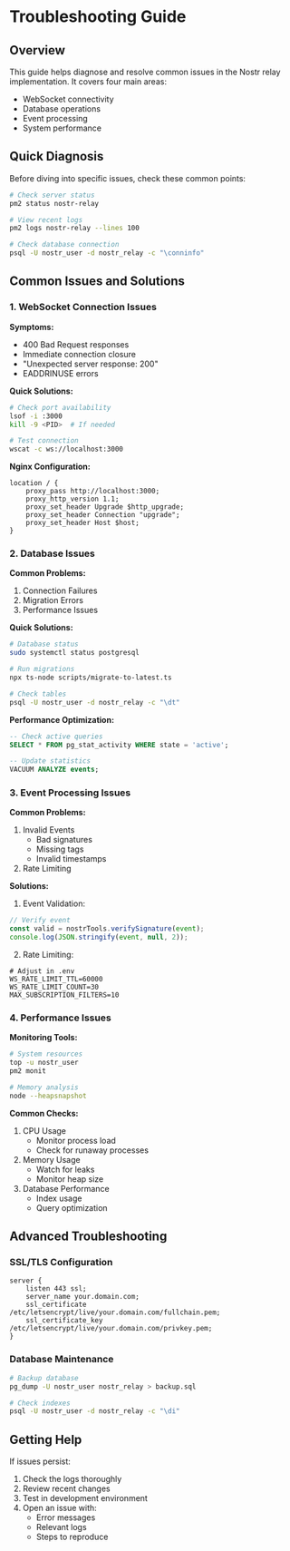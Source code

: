 # Troubleshooting Guide

## Overview

This guide helps diagnose and resolve common issues in the Nostr relay implementation. It covers four main areas:
- WebSocket connectivity
- Database operations
- Event processing
- System performance

## Quick Diagnosis

Before diving into specific issues, check these common points:
```bash
# Check server status
pm2 status nostr-relay

# View recent logs
pm2 logs nostr-relay --lines 100

# Check database connection
psql -U nostr_user -d nostr_relay -c "\conninfo"
```

## Common Issues and Solutions

### 1. WebSocket Connection Issues

**Symptoms:**
- 400 Bad Request responses
- Immediate connection closure
- "Unexpected server response: 200"
- EADDRINUSE errors

**Quick Solutions:**
```bash
# Check port availability
lsof -i :3000
kill -9 <PID>  # If needed

# Test connection
wscat -c ws://localhost:3000
```

**Nginx Configuration:**
```nginx
location / {
    proxy_pass http://localhost:3000;
    proxy_http_version 1.1;
    proxy_set_header Upgrade $http_upgrade;
    proxy_set_header Connection "upgrade";
    proxy_set_header Host $host;
}
```

### 2. Database Issues

**Common Problems:**
1. Connection Failures
2. Migration Errors
3. Performance Issues

**Quick Solutions:**
```bash
# Database status
sudo systemctl status postgresql

# Run migrations
npx ts-node scripts/migrate-to-latest.ts

# Check tables
psql -U nostr_user -d nostr_relay -c "\dt"
```

**Performance Optimization:**
```sql
-- Check active queries
SELECT * FROM pg_stat_activity WHERE state = 'active';

-- Update statistics
VACUUM ANALYZE events;
```

### 3. Event Processing Issues

**Common Problems:**
1. Invalid Events
   - Bad signatures
   - Missing tags
   - Invalid timestamps
2. Rate Limiting

**Solutions:**

1. Event Validation:
```javascript
// Verify event
const valid = nostrTools.verifySignature(event);
console.log(JSON.stringify(event, null, 2));
```

2. Rate Limiting:
```env
# Adjust in .env
WS_RATE_LIMIT_TTL=60000
WS_RATE_LIMIT_COUNT=30
MAX_SUBSCRIPTION_FILTERS=10
```

### 4. Performance Issues

**Monitoring Tools:**
```bash
# System resources
top -u nostr_user
pm2 monit

# Memory analysis
node --heapsnapshot
```

**Common Checks:**
1. CPU Usage
   - Monitor process load
   - Check for runaway processes
2. Memory Usage
   - Watch for leaks
   - Monitor heap size
3. Database Performance
   - Index usage
   - Query optimization

## Advanced Troubleshooting

### SSL/TLS Configuration
```nginx
server {
    listen 443 ssl;
    server_name your.domain.com;
    ssl_certificate /etc/letsencrypt/live/your.domain.com/fullchain.pem;
    ssl_certificate_key /etc/letsencrypt/live/your.domain.com/privkey.pem;
}
```

### Database Maintenance
```bash
# Backup database
pg_dump -U nostr_user nostr_relay > backup.sql

# Check indexes
psql -U nostr_user -d nostr_relay -c "\di"
```

## Getting Help

If issues persist:
1. Check the logs thoroughly
2. Review recent changes
3. Test in development environment
4. Open an issue with:
   - Error messages
   - Relevant logs
   - Steps to reproduce
